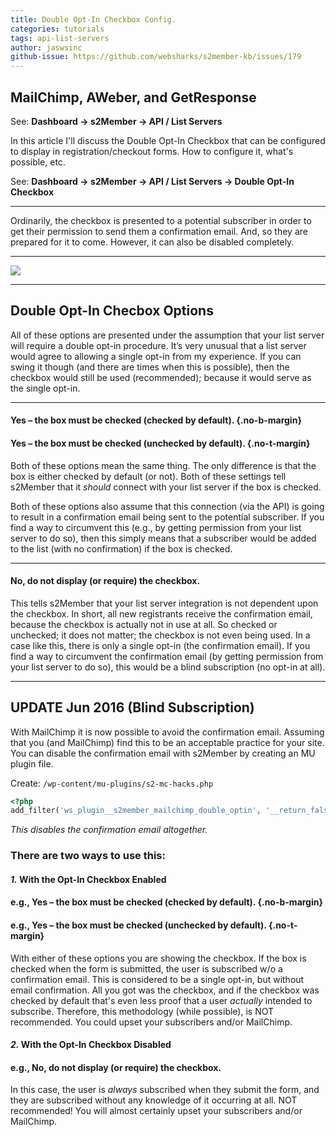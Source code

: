 ```yaml
---
title: Double Opt-In Checkbox Config.
categories: tutorials
tags: api-list-servers
author: jaswsinc
github-issue: https://github.com/websharks/s2member-kb/issues/179
---
```


## MailChimp, AWeber, and GetResponse

See: **Dashboard → s2Member → API / List Servers**

In this article I'll discuss the Double Opt-In Checkbox that can be configured to display in registration/checkout forms. How to configure it, what's possible, etc.

See: **Dashboard → s2Member → API / List Servers → Double Opt-In Checkbox**

---

Ordinarily, the checkbox is presented to a potential subscriber in order to get their permission to send them a confirmation email. And, so they are prepared for it to come. However, it can also be disabled completely.

---

![](http://cdn.websharks-inc.com/s2member/uploads/2014/01/Selection_112.png)

---

## Double Opt-In Checbox Options

All of these options are presented under the assumption that your list server will require a double opt-in procedure. It’s very unusual that a list server would agree to allowing a single opt-in from my experience. If you can swing it though (and there are times when this is possible), then the checkbox would still be used (recommended); because it would serve as the single opt-in.

---

#### Yes – the box must be checked (checked by default). {.no-b-margin}
#### Yes – the box must be checked (unchecked by default). {.no-t-margin}

Both of these options mean the same thing. The only difference is that the box is either checked by default (or not). Both of these settings tell s2Member that it _should_ connect with your list server if the box is checked.

Both of these options also assume that this connection (via the API) is going to result in a confirmation email being sent to the potential subscriber. If you find a way to circumvent this (e.g., by getting permission from your list server to do so), then this simply means that a subscriber would be added to the list (with no confirmation) if the box is checked.

---

#### No, do not display (or require) the checkbox.

This tells s2Member that your list server integration is not dependent upon the checkbox. In short, all new registrants receive the confirmation email, because the checkbox is actually not in use at all. So checked or unchecked; it does not matter; the checkbox is not even being used. In a case like this, there is only a single opt-in (the confirmation email). If you find a way to circumvent the confirmation email (by getting permission from your list server to do so), this would be a blind subscription (no opt-in at all).

---

## UPDATE Jun 2016 (Blind Subscription)

With MailChimp it is now possible to avoid the confirmation email. Assuming that you (and MailChimp) find this to be an acceptable practice for your site. You can disable the confirmation email with s2Member by creating an MU plugin file.

Create: `/wp-content/mu-plugins/s2-mc-hacks.php`

```php
<?php
add_filter('ws_plugin__s2member_mailchimp_double_optin', '__return_false');
```

_This disables the confirmation email altogether._

### There are two ways to use this:

#### *1.* With the Opt-In Checkbox Enabled

#### e.g., Yes – the box must be checked (checked by default). {.no-b-margin}
#### e.g., Yes – the box must be checked (unchecked by default). {.no-t-margin}

With either of these options you are showing the checkbox. If the box is checked when the form is submitted, the user is subscribed w/o a confirmation email. This is considered to be a single opt-in, but without email confirmation. All you got was the checkbox, and if the checkbox was checked by default that's even less proof that a user _actually_ intended to subscribe. Therefore, this methodology (while possible), is NOT recommended. You could upset your subscribers and/or MailChimp.

#### *2.* With the Opt-In Checkbox Disabled

#### e.g., No, do not display (or require) the checkbox.

In this case, the user is _always_ subscribed when they submit the form, and they are subscribed without any knowledge of it occurring at all. NOT recommended! You will almost certainly upset your subscribers and/or MailChimp.
